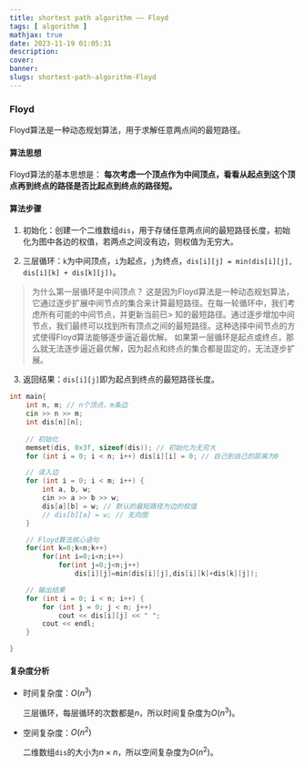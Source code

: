 ```yaml
---
title: shortest path algorithm —— Floyd
tags: [ algorithm ]
mathjax: true
date: 2023-11-19 01:05:31
description:
cover:
banner:
slugs: shortest-path-algorithm-Floyd
---
```


### Floyd

Floyd算法是一种动态规划算法，用于求解任意两点间的最短路径。

#### 算法思想

Floyd算法的基本思想是： **每次考虑一个顶点作为中间顶点，看看从起点到这个顶点再到终点的路径是否比起点到终点的路径短。**

#### 算法步骤

1. 初始化：创建一个二维数组`dis`，用于存储任意两点间的最短路径长度，初始化为图中各边的权值，若两点之间没有边，则权值为无穷大。

2. 三层循环：`k`为中间顶点，`i`为起点，`j`为终点，`dis[i][j] = min(dis[i][j], dis[i][k] + dis[k][j])`。

> 为什么第一层循环是中间顶点？
> 这是因为Floyd算法是一种动态规划算法，它通过逐步扩展中间节点的集合来计算最短路径。在每一轮循环中，我们考虑所有可能的中间节点，并更新当前已> 知的最短路径。通过逐步增加中间节点，我们最终可以找到所有顶点之间的最短路径。这种选择中间节点的方式使得Floyd算法能够逐步逼近最优解。
> 如果第一层循环是起点或终点，那么就无法逐步逼近最优解，因为起点和终点的集合都是固定的，无法逐步扩展。
>

3. 返回结果：`dis[i][j]`即为起点到终点的最短路径长度。

```cpp
int main{
    int n, m; // n个顶点，m条边
    cin >> n >> m; 
    int dis[n][n];
    
    // 初始化
    memset(dis, 0x3f, sizeof(dis)); // 初始化为无穷大
    for (int i = 0; i < n; i++) dis[i][i] = 0; // 自己到自己的距离为0

    // 读入边
    for (int i = 0; i < m; i++) {
        int a, b, w;
        cin >> a >> b >> w;
        dis[a][b] = w; // 默认的最短路径为边的权值
        // dis[b][a] = w; // 无向图
    }

    // Floyd算法核心语句
    for(int k=0;k<n;k++)
        for(int i=0;i<n;i++)
            for(int j=0;j<n;j++)
                dis[i][j]=min(dis[i][j],dis[i][k]+dis[k][j]);

    // 输出结果
    for (int i = 0; i < n; i++) {
        for (int j = 0; j < n; j++)
            cout << dis[i][j] << " ";
        cout << endl;
    }

}
```

#### 复杂度分析

- 时间复杂度：$O(n^3)$ 

    三层循环，每层循环的次数都是$n$，所以时间复杂度为$O(n^3)$。

- 空间复杂度：$O(n^2)$

    二维数组`dis`的大小为$n\times n$，所以空间复杂度为$O(n^2)$。
